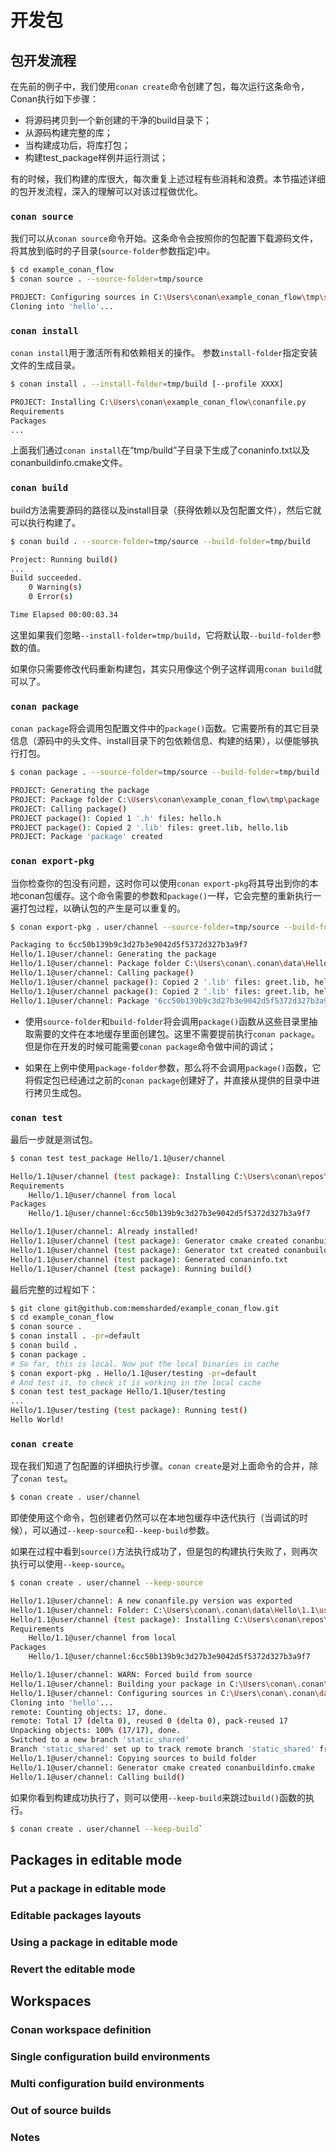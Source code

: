 # 开发包

## 包开发流程

在先前的例子中，我们使用`conan create`命令创建了包，每次运行这条命令，Conan执行如下步骤：

- 将源码拷贝到一个新创建的干净的build目录下；
- 从源码构建完整的库；
- 当构建成功后，将库打包；
- 构建test_package样例并运行测试；

有的时候，我们构建的库很大，每次重复上述过程有些消耗和浪费。本节描述详细的包开发流程，深入的理解可以对该过程做优化。

### `conan source`

我们可以从`conan source`命令开始。这条命令会按照你的包配置下载源码文件，将其放到临时的子目录(`source-folder`参数指定)中。

```sh
$ cd example_conan_flow
$ conan source . --source-folder=tmp/source

PROJECT: Configuring sources in C:\Users\conan\example_conan_flow\tmp\source
Cloning into 'hello'...
```

### `conan install`

`conan install`用于激活所有和依赖相关的操作。 参数`install-folder`指定安装文件的生成目录。

```sh
$ conan install . --install-folder=tmp/build [--profile XXXX]

PROJECT: Installing C:\Users\conan\example_conan_flow\conanfile.py
Requirements
Packages
...
```

上面我们通过`conan install`在“tmp/build”子目录下生成了conaninfo.txt以及conanbuildinfo.cmake文件。

### `conan build`

build方法需要源码的路径以及install目录（获得依赖以及包配置文件），然后它就可以执行构建了。

```sh
$ conan build . --source-folder=tmp/source --build-folder=tmp/build

Project: Running build()
...
Build succeeded.
    0 Warning(s)
    0 Error(s)

Time Elapsed 00:00:03.34
```

这里如果我们忽略`--install-folder=tmp/build`，它将默认取`--build-folder`参数的值。

如果你只需要修改代码重新构建包，其实只用像这个例子这样调用`conan build`就可以了。

### `conan package`

`conan package`将会调用包配置文件中的`package()`函数。它需要所有的其它目录信息（源码中的头文件、install目录下的包依赖信息、构建的结果），以便能够执行打包。

```sh
$ conan package . --source-folder=tmp/source --build-folder=tmp/build --package-folder=tmp/package

PROJECT: Generating the package
PROJECT: Package folder C:\Users\conan\example_conan_flow\tmp\package
PROJECT: Calling package()
PROJECT package(): Copied 1 '.h' files: hello.h
PROJECT package(): Copied 2 '.lib' files: greet.lib, hello.lib
PROJECT: Package 'package' created
```

### `conan export-pkg`

当你检查你的包没有问题，这时你可以使用`conan export-pkg`将其导出到你的本地conan包缓存。这个命令需要的参数和`package()`一样，它会完整的重新执行一遍打包过程，以确认包的产生是可以重复的。

```sh
$ conan export-pkg . user/channel --source-folder=tmp/source --build-folder=tmp/build --profile=myprofile

Packaging to 6cc50b139b9c3d27b3e9042d5f5372d327b3a9f7
Hello/1.1@user/channel: Generating the package
Hello/1.1@user/channel: Package folder C:\Users\conan\.conan\data\Hello\1.1\user\channel\package\6cc50b139b9c3d27b3e9042d5f5372d327b3a9f7
Hello/1.1@user/channel: Calling package()
Hello/1.1@user/channel package(): Copied 2 '.lib' files: greet.lib, hello.lib
Hello/1.1@user/channel package(): Copied 2 '.lib' files: greet.lib, hello.lib
Hello/1.1@user/channel: Package '6cc50b139b9c3d27b3e9042d5f5372d327b3a9f7' created
```

- 使用`source-folder`和`build-folder`将会调用`package()`函数从这些目录里抽取需要的文件在本地缓存里面创建包。这里不需要提前执行`conan package`。但是你在开发的时候可能需要`conan package`命令做中间的调试；

- 如果在上例中使用`package-folder`参数，那么将不会调用`package()`函数，它将假定包已经通过之前的`conan package`创建好了，并直接从提供的目录中进行拷贝生成包。

### `conan test`

最后一步就是测试包。

```sh
$ conan test test_package Hello/1.1@user/channel

Hello/1.1@user/channel (test package): Installing C:\Users\conan\repos\example_conan_flow\test_package\conanfile.py
Requirements
    Hello/1.1@user/channel from local
Packages
    Hello/1.1@user/channel:6cc50b139b9c3d27b3e9042d5f5372d327b3a9f7

Hello/1.1@user/channel: Already installed!
Hello/1.1@user/channel (test package): Generator cmake created conanbuildinfo.cmake
Hello/1.1@user/channel (test package): Generator txt created conanbuildinfo.txt
Hello/1.1@user/channel (test package): Generated conaninfo.txt
Hello/1.1@user/channel (test package): Running build()
```

最后完整的过程如下：

```sh
$ git clone git@github.com:memsharded/example_conan_flow.git
$ cd example_conan_flow
$ conan source .
$ conan install . -pr=default
$ conan build .
$ conan package .
# So far, this is local. Now put the local binaries in cache
$ conan export-pkg . Hello/1.1@user/testing -pr=default
# And test it, to check it is working in the local cache
$ conan test test_package Hello/1.1@user/testing
...
Hello/1.1@user/testing (test package): Running test()
Hello World!
```

### `conan create`

现在我们知道了包配置的详细执行步骤。`conan create`是对上面命令的合并，除了`conan test`。

```sh
$ conan create . user/channel
```

即使使用这个命令，包创建者仍然可以在本地包缓存中迭代执行（当调试的时候），可以通过`--keep-source`和`--keep-build`参数。

如果在过程中看到`source()`方法执行成功了，但是包的构建执行失败了，则再次执行可以使用`--keep-source`。

```sh
$ conan create . user/channel --keep-source

Hello/1.1@user/channel: A new conanfile.py version was exported
Hello/1.1@user/channel: Folder: C:\Users\conan\.conan\data\Hello\1.1\user\channel\export
Hello/1.1@user/channel (test package): Installing C:\Users\conan\repos\example_conan_flow\test_package\conanfile.py
Requirements
    Hello/1.1@user/channel from local
Packages
    Hello/1.1@user/channel:6cc50b139b9c3d27b3e9042d5f5372d327b3a9f7

Hello/1.1@user/channel: WARN: Forced build from source
Hello/1.1@user/channel: Building your package in C:\Users\conan\.conan\data\Hello\1.1\user\channel\build\6cc50b139b9c3d27b3e9042d5f5372d327b3a9f7
Hello/1.1@user/channel: Configuring sources in C:\Users\conan\.conan\data\Hello\1.1\user\channel\source
Cloning into 'hello'...
remote: Counting objects: 17, done.
remote: Total 17 (delta 0), reused 0 (delta 0), pack-reused 17
Unpacking objects: 100% (17/17), done.
Switched to a new branch 'static_shared'
Branch 'static_shared' set up to track remote branch 'static_shared' from 'origin'.
Hello/1.1@user/channel: Copying sources to build folder
Hello/1.1@user/channel: Generator cmake created conanbuildinfo.cmake
Hello/1.1@user/channel: Calling build()
```

如果你看到构建成功执行了，则可以使用`--keep-build`来跳过`build()`函数的执行。

```sh
$ conan create . user/channel --keep-build`
```

## Packages in editable mode

### Put a package in editable mode

### Editable packages layouts

### Using a package in editable mode

### Revert the editable mode


## Workspaces

### Conan workspace definition

### Single configuration build environments

### Multi configuration build environments

### Out of source builds

### Notes


